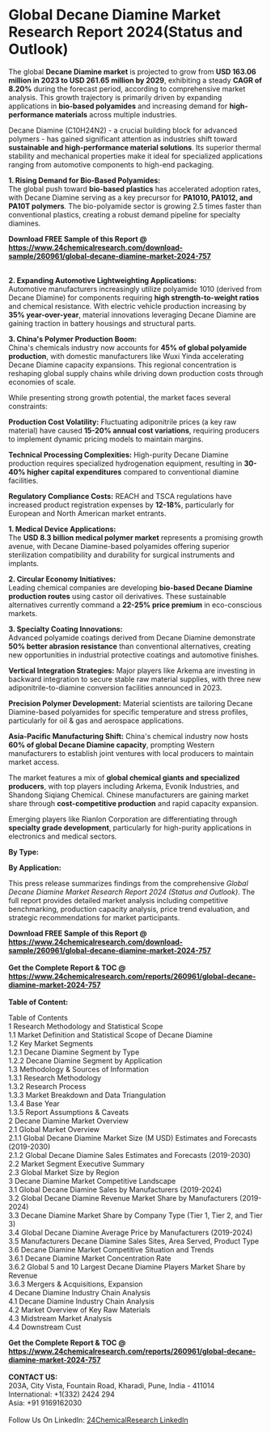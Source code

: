 <h1>Global Decane Diamine Market Research Report 2024(Status and Outlook)</h1><p>The global <strong>Decane Diamine market</strong> is projected to grow from <strong>USD 163.06 million in 2023 to USD 261.65 million by 2029</strong>, exhibiting a steady <strong>CAGR of 8.20%</strong> during the forecast period, according to comprehensive market analysis. This growth trajectory is primarily driven by expanding applications in <strong>bio-based polyamides</strong> and increasing demand for <strong>high-performance materials</strong> across multiple industries.</p><p>Decane Diamine (C10H24N2) - a crucial building block for advanced polymers - has gained significant attention as industries shift toward <strong>sustainable and high-performance material solutions</strong>. Its superior thermal stability and mechanical properties make it ideal for specialized applications ranging from automotive components to high-end packaging.</p><p><strong>1. Rising Demand for Bio-Based Polyamides:</strong><br>
The global push toward <strong>bio-based plastics</strong> has accelerated adoption rates, with Decane Diamine serving as a key precursor for <strong>PA1010, PA1012, and PA10T polymers</strong>. The bio-polyamide sector is growing 2.5 times faster than conventional plastics, creating a robust demand pipeline for specialty diamines.</p><div><b>Download FREE Sample of this Report @ 
            <a href="https://www.24chemicalresearch.com/download-sample/260961/global-decane-diamine-market-2024-757">
            https://www.24chemicalresearch.com/download-sample/260961/global-decane-diamine-market-2024-757</a></b></div><br><p><strong>2. Expanding Automotive Lightweighting Applications:</strong><br>
Automotive manufacturers increasingly utilize polyamide 1010 (derived from Decane Diamine) for components requiring <strong>high strength-to-weight ratios</strong> and chemical resistance. With electric vehicle production increasing by <strong>35% year-over-year</strong>, material innovations leveraging Decane Diamine are gaining traction in battery housings and structural parts.</p><p><strong>3. China's Polymer Production Boom:</strong><br>
China's chemicals industry now accounts for <strong>45% of global polyamide production</strong>, with domestic manufacturers like Wuxi Yinda accelerating Decane Diamine capacity expansions. This regional concentration is reshaping global supply chains while driving down production costs through economies of scale.</p><p>While presenting strong growth potential, the market faces several constraints:</p><p><strong>Production Cost Volatility:</strong> Fluctuating adiponitrile prices (a key raw material) have caused <strong>15-20% annual cost variations</strong>, requiring producers to implement dynamic pricing models to maintain margins.</p><p><strong>Technical Processing Complexities:</strong> High-purity Decane Diamine production requires specialized hydrogenation equipment, resulting in <strong>30-40% higher capital expenditures</strong> compared to conventional diamine facilities.</p><p><strong>Regulatory Compliance Costs:</strong> REACH and TSCA regulations have increased product registration expenses by <strong>12-18%</strong>, particularly for European and North American market entrants.</p><p><strong>1. Medical Device Applications:</strong><br>
The <strong>USD 8.3 billion medical polymer market</strong> represents a promising growth avenue, with Decane Diamine-based polyamides offering superior sterilization compatibility and durability for surgical instruments and implants.</p><p><strong>2. Circular Economy Initiatives:</strong><br>
Leading chemical companies are developing <strong>bio-based Decane Diamine production routes</strong> using castor oil derivatives. These sustainable alternatives currently command a <strong>22-25% price premium</strong> in eco-conscious markets.</p><p><strong>3. Specialty Coating Innovations:</strong><br>
Advanced polyamide coatings derived from Decane Diamine demonstrate <strong>50% better abrasion resistance</strong> than conventional alternatives, creating new opportunities in industrial protective coatings and automotive finishes.</p><p><strong>Vertical Integration Strategies:</strong> Major players like Arkema are investing in backward integration to secure stable raw material supplies, with three new adiponitrile-to-diamine conversion facilities announced in 2023.</p><p><strong>Precision Polymer Development:</strong> Material scientists are tailoring Decane Diamine-based polyamides for specific temperature and stress profiles, particularly for oil &amp; gas and aerospace applications.</p><p><strong>Asia-Pacific Manufacturing Shift:</strong> China's chemical industry now hosts <strong>60% of global Decane Diamine capacity</strong>, prompting Western manufacturers to establish joint ventures with local producers to maintain market access.</p><p>The market features a mix of <strong>global chemical giants and specialized producers</strong>, with top players including Arkema, Evonik Industries, and Shandong Siqiang Chemical. Chinese manufacturers are gaining market share through <strong>cost-competitive production</strong> and rapid capacity expansion.</p><p>Emerging players like Rianlon Corporation are differentiating through <strong>specialty grade development</strong>, particularly for high-purity applications in electronics and medical sectors.</p><p><strong>By Type:</strong></p><p><strong>By Application:</strong></p><p>This press release summarizes findings from the comprehensive <em>Global Decane Diamine Market Research Report 2024 (Status and Outlook)</em>. The full report provides detailed market analysis including competitive benchmarking, production capacity analysis, price trend evaluation, and strategic recommendations for market participants.</p><div><b>Download FREE Sample of this Report @ 
            <a href="https://www.24chemicalresearch.com/download-sample/260961/global-decane-diamine-market-2024-757">
            https://www.24chemicalresearch.com/download-sample/260961/global-decane-diamine-market-2024-757</a></b></div><br><div><b>Get the Complete Report & TOC @ 
            <a href="https://www.24chemicalresearch.com/reports/260961/global-decane-diamine-market-2024-757">
            https://www.24chemicalresearch.com/reports/260961/global-decane-diamine-market-2024-757</a></b></div><br>
            <b>Table of Content:</b><p>Table of Contents<br />
1 Research Methodology and Statistical Scope<br />
1.1 Market Definition and Statistical Scope of Decane Diamine<br />
1.2 Key Market Segments<br />
1.2.1 Decane Diamine Segment by Type<br />
1.2.2 Decane Diamine Segment by Application<br />
1.3 Methodology & Sources of Information<br />
1.3.1 Research Methodology<br />
1.3.2 Research Process<br />
1.3.3 Market Breakdown and Data Triangulation<br />
1.3.4 Base Year<br />
1.3.5 Report Assumptions & Caveats<br />
2 Decane Diamine Market Overview<br />
2.1 Global Market Overview<br />
2.1.1 Global Decane Diamine Market Size (M USD) Estimates and Forecasts (2019-2030)<br />
2.1.2 Global Decane Diamine Sales Estimates and Forecasts (2019-2030)<br />
2.2 Market Segment Executive Summary<br />
2.3 Global Market Size by Region<br />
3 Decane Diamine Market Competitive Landscape<br />
3.1 Global Decane Diamine Sales by Manufacturers (2019-2024)<br />
3.2 Global Decane Diamine Revenue Market Share by Manufacturers (2019-2024)<br />
3.3 Decane Diamine Market Share by Company Type (Tier 1, Tier 2, and Tier 3)<br />
3.4 Global Decane Diamine Average Price by Manufacturers (2019-2024)<br />
3.5 Manufacturers Decane Diamine Sales Sites, Area Served, Product Type<br />
3.6 Decane Diamine Market Competitive Situation and Trends<br />
3.6.1 Decane Diamine Market Concentration Rate<br />
3.6.2 Global 5 and 10 Largest Decane Diamine Players Market Share by Revenue<br />
3.6.3 Mergers & Acquisitions, Expansion<br />
4 Decane Diamine Industry Chain Analysis<br />
4.1 Decane Diamine Industry Chain Analysis<br />
4.2 Market Overview of Key Raw Materials<br />
4.3 Midstream Market Analysis<br />
4.4 Downstream Cust</p><div><b>Get the Complete Report & TOC @ 
            <a href="https://www.24chemicalresearch.com/reports/260961/global-decane-diamine-market-2024-757">
            https://www.24chemicalresearch.com/reports/260961/global-decane-diamine-market-2024-757</a></b></div><br><b>CONTACT US:</b><br>
            203A, City Vista, Fountain Road, Kharadi, Pune, India - 411014<br>
            International: +1(332) 2424 294<br>
            Asia: +91 9169162030 <br><br>
            Follow Us On LinkedIn: <a href="https://www.linkedin.com/company/24chemicalresearch/">24ChemicalResearch LinkedIn</a>